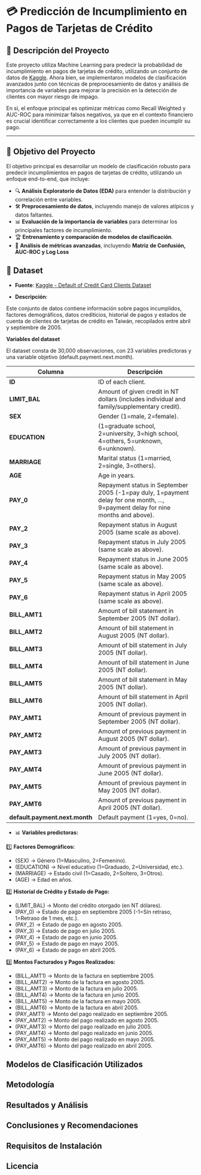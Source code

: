 # 💳 Predicción de Incumplimiento en Pagos de Tarjetas de Crédito

## 📌 Descripción del Proyecto

Este proyecto utiliza Machine Learning para predecir la probabilidad de incumplimiento en pagos de tarjetas de crédito, utilizando un conjunto de datos de [Kaggle](https://www.kaggle.com/datasets/uciml/default-of-credit-card-clients-dataset). Ahora bien, se implementaron modelos de clasificación avanzados junto con técnicas de preprocesamiento de datos y análisis de importancia de variables para mejorar la precisión en la detección de clientes con mayor riesgo de impago.

En si, el enfoque principal es optimizar métricas como Recall Weighted y AUC-ROC para minimizar falsos negativos, ya que en el contexto financiero es crucial identificar correctamente a los clientes que pueden incumplir su pago.

---

## 🎯 Objetivo del Proyecto

El objetivo principal es desarrollar un modelo de clasificación robusto para predecir incumplimientos en pagos de tarjetas de crédito, utilizando un enfoque end-to-end, que incluye:

- 🔍 **Análisis Exploratorio de Datos (EDA)** para entender la distribución y correlación entre variables.
- 🛠 **Preprocesamiento de datos**, incluyendo manejo de valores atípicos y datos faltantes.
- 📊 **Evaluación de la importancia de variables** para determinar los principales factores de incumplimiento.
- 🏆 **Entrenamiento y comparación de modelos de clasificación**.
- 🔎 **Análisis de métricas avanzadas**, incluyendo **Matriz de Confusión, AUC-ROC y Log Loss**

## 📂 Dataset  

- **Fuente**: [Kaggle - Default of Credit Card Clients Dataset](https://www.kaggle.com/datasets/uciml/default-of-credit-card-clients-dataset)  

- **Descripción**:
 
Este conjunto de datos contiene información sobre pagos incumplidos, factores demográficos, datos crediticios, historial de pagos y estados de cuenta de clientes de tarjetas de crédito en Taiwán, recopilados entre abril y septiembre de 2005.

**Variables del dataset**

El dataset consta de 30,000 observaciones, con 23 variables predictoras y una variable objetivo (default.payment.next.month).

| **Columna**                     | **Descripción** |
|---------------------------------|---------------|
| **ID**                          | ID of each client. |
| **LIMIT_BAL**                   | Amount of given credit in NT dollars (includes individual and family/supplementary credit). |
| **SEX**                          | Gender (1=male, 2=female). |
| **EDUCATION**                    | (1=graduate school, 2=university, 3=high school, 4=others, 5=unknown, 6=unknown). |
| **MARRIAGE**                     | Marital status (1=married, 2=single, 3=others). |
| **AGE**                          | Age in years. |
| **PAY_0**                        | Repayment status in September 2005 (-1=pay duly, 1=payment delay for one month, ..., 9=payment delay for nine months and above). |
| **PAY_2**                        | Repayment status in August 2005 (same scale as above). |
| **PAY_3**                        | Repayment status in July 2005 (same scale as above). |
| **PAY_4**                        | Repayment status in June 2005 (same scale as above). |
| **PAY_5**                        | Repayment status in May 2005 (same scale as above). |
| **PAY_6**                        | Repayment status in April 2005 (same scale as above). |
| **BILL_AMT1**                    | Amount of bill statement in September 2005 (NT dollar). |
| **BILL_AMT2**                    | Amount of bill statement in August 2005 (NT dollar). |
| **BILL_AMT3**                    | Amount of bill statement in July 2005 (NT dollar). |
| **BILL_AMT4**                    | Amount of bill statement in June 2005 (NT dollar). |
| **BILL_AMT5**                    | Amount of bill statement in May 2005 (NT dollar). |
| **BILL_AMT6**                    | Amount of bill statement in April 2005 (NT dollar). |
| **PAY_AMT1**                     | Amount of previous payment in September 2005 (NT dollar). |
| **PAY_AMT2**                     | Amount of previous payment in August 2005 (NT dollar). |
| **PAY_AMT3**                     | Amount of previous payment in July 2005 (NT dollar). |
| **PAY_AMT4**                     | Amount of previous payment in June 2005 (NT dollar). |
| **PAY_AMT5**                     | Amount of previous payment in May 2005 (NT dollar). |
| **PAY_AMT6**                     | Amount of previous payment in April 2005 (NT dollar). |
| **default.payment.next.month**    | Default payment (1=yes, 0=no). |

- 📊 **Variables predictoras:**
  
1️⃣ **Factores Demográficos:**

- (SEX) → Género (1=Masculino, 2=Femenino).
- (EDUCATION) → Nivel educativo (1=Graduado, 2=Universidad, etc.).
- (MARRIAGE) → Estado civil (1=Casado, 2=Soltero, 3=Otros).
- (AGE) → Edad en años.
  
2️⃣ **Historial de Crédito y Estado de Pago:**

- (LIMIT_BAL) → Monto del crédito otorgado (en NT dólares).
- (PAY_0) → Estado de pago en septiembre 2005 (-1=Sin retraso, 1=Retraso de 1 mes, etc.).
- (PAY_2) → Estado de pago en agosto 2005.
- (PAY_3) → Estado de pago en julio 2005.
- (PAY_4) → Estado de pago en junio 2005.
- (PAY_5) → Estado de pago en mayo 2005.
- (PAY_6) → Estado de pago en abril 2005.
  
3️⃣ **Montos Facturados y Pagos Realizados:**

- (BILL_AMT1) → Monto de la factura en septiembre 2005.
- (BILL_AMT2) → Monto de la factura en agosto 2005.
- (BILL_AMT3) → Monto de la factura en julio 2005.
- (BILL_AMT4) → Monto de la factura en junio 2005.
- (BILL_AMT5) → Monto de la factura en mayo 2005.
- (BILL_AMT6) → Monto de la factura en abril 2005.
- (PAY_AMT1) → Monto del pago realizado en septiembre 2005.
- (PAY_AMT2) → Monto del pago realizado en agosto 2005.
- (PAY_AMT3) → Monto del pago realizado en julio 2005.
- (PAY_AMT4) → Monto del pago realizado en junio 2005.
- (PAY_AMT5) → Monto del pago realizado en mayo 2005.
- (PAY_AMT6) → Monto del pago realizado en abril 2005.



## Modelos de Clasificación Utilizados


## Metodología



## Resultados y Análisis


## Conclusiones y Recomendaciones


## Requisitos de Instalación


## Licencia
